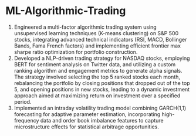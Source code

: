 # ML-Algorithmic-Trading

1. Engineered a multi-factor algorithmic trading system using unsupervised learning techniques (K-means clustering) on S&P 500 stocks, integrating advanced technical indicators (RSI, MACD, Bollinger Bands, Fama French factors) and implementing efficient frontier max sharpe ratio optimization for portfolio construction. 
2. Developed a NLP-driven trading strategy for NASDAQ stocks, employing BERT for sentiment analysis on Twitter data, and utilizing a custom ranking algorithm and engagement metrics to generate alpha signals. The strategy involved selecting the top 5 ranked stocks each month, rebalancing the portfolio by closing positions that dropped out of the top 5, and opening positions in new stocks, leading to a dynamic investment approach aimed at maximizing return on investment over a specified period. 
3. Implemented an intraday volatility trading model combining GARCH(1,1) forecasting for adaptive parameter estimation, incorporating high-frequency data and order book imbalance features to capture microstructure effects for statistical arbitrage opportunities.
